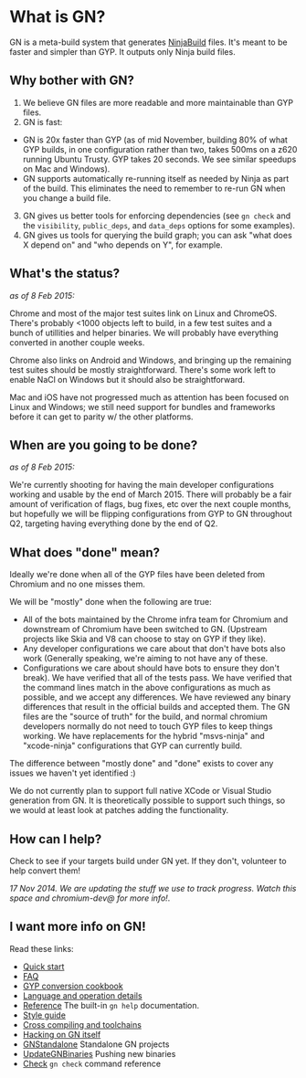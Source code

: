 # What is GN?

GN is a meta-build system that generates
[NinjaBuild](https://chromium.googlesource.com/chromium/src/+/master/docs/ninja_build.md)
files. It's meant to be faster and simpler than GYP. It outputs only Ninja build
files.

## Why bother with GN?

1. We believe GN files are more readable and more maintainable
   than GYP files.
2. GN is fast:
  * GN is 20x faster than GYP (as of mid November, building 80%
    of what GYP builds, in one configuration rather than two, takes 500ms
    on a z620 running Ubuntu Trusty. GYP takes 20 seconds.
    We see similar speedups on Mac and Windows).
  * GN supports automatically re-running itself as needed by Ninja
    as part of the build. This eliminates the need to remember to
    re-run GN when you change a build file.
3. GN gives us better tools for enforcing dependencies (see
   `gn check` and the `visibility`, `public_deps`, and `data_deps`
   options for some examples).
4. GN gives us tools for querying the build graph; you can ask
   "what does X depend on" and "who depends on Y", for example.

## What's the status?

_as of 8 Feb 2015:_

Chrome and most of the major test suites link on Linux and ChromeOS.
There's probably <1000 objects left to build, in a few test suites and a
bunch of utillities and helper binaries. We will probably have
everything converted in another couple weeks.

Chrome also links on Android and Windows, and bringing up the remaining
test suites should be mostly straightforward. There's some work left to
enable NaCl on Windows but it should also be straightforward.

Mac and iOS have not progressed much as attention has been focused on
Linux and Windows; we still need support for bundles and frameworks
before it can get to parity w/ the other platforms.

## When are you going to be done?

_as of 8 Feb 2015:_

We're currently shooting for having the main developer configurations
working and usable by the end of March 2015. There will probably be a
fair amount of verification of flags, bug fixes, etc over the next
couple months, but hopefully we will be flipping configurations from GYP
to GN throughout Q2, targeting having everything done by the end of Q2.

## What does "done" mean?

Ideally we're done when all of the GYP files have been deleted from
Chromium and no one misses them.

We will be "mostly" done when the following are true:

  * All of the bots maintained by the Chrome infra team for Chromium and
    downstream of Chromium have been switched to GN. (Upstream projects
    like Skia and V8 can choose to stay on GYP if they like).
  * Any developer configurations we care about that don't have bots also
    work (Generally speaking, we're aiming to not have any of these.
  * Configurations we care about should have bots to ensure they don't
    break).  We have verified that all of the tests pass.  We have
    verified that the command lines match in the above configurations as
    much as possible, and we accept any differences.  We have reviewed
    any binary differences that result in the official builds and
    accepted them.  The GN files are the "source of truth" for the
    build, and normal chromium developers normally do not need to touch
    GYP files to keep things working.  We have replacements for the
    hybrid "msvs-ninja" and "xcode-ninja" configurations that GYP can
    currently build.

The difference between "mostly done" and "done" exists to cover any
issues we haven't yet identified :)

We do not currently plan to support full native XCode or Visual Studio
generation from GN. It is theoretically possible to support such things,
so we would at least look at patches adding the functionality.

## How can I help?

Check to see if your targets build under GN yet. If they don't,
volunteer to help convert them!

_17 Nov 2014. We are updating the stuff we use to track progress. Watch
this space and chromium-dev@ for more info!_.

## I want more info on GN!

Read these links:

  * [Quick start](docs/quick_start.md)
  * [FAQ](docs/faq.md)
  * [GYP conversion cookbook](docs/cookbook.md)
  * [Language and operation details](docs/language.md)
  * [Reference](docs/reference.md) The built-in `gn help` documentation.
  * [Style guide](docs/style_guide.md)
  * [Cross compiling and toolchains](docs/cross_compiles.md)
  * [Hacking on GN itself](docs/hacking.md)
  * [GNStandalone](docs/standalone.md) Standalone GN projects
  * [UpdateGNBinaries](docs/update_binaries.md) Pushing new binaries
  * [Check](docs/check.md) `gn check` command reference
